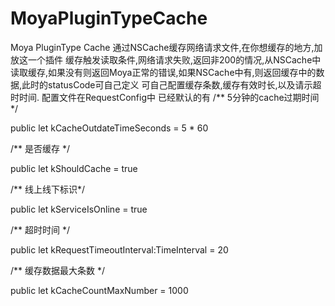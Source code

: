 # MoyaPluginTypeCache
Moya PluginType Cache
通过NSCache缓存网络请求文件,在你想缓存的地方,加放这一个插件
缓存触发读取条件,网络请求失败,返回非200的情况,从NSCache中读取缓存,如果没有则返回Moya正常的错误,如果NSCache中有,则返回缓存中的数据,此时的statusCode可自己定义
可自己配置缓存条数,缓存有效时长,以及请示超时时间.
配置文件在RequestConfig中
已经默认的有
/** 5分钟的cache过期时间 */

public let kCacheOutdateTimeSeconds = 5 * 60

/** 是否缓存 */

public let kShouldCache             = true

/** 线上线下标识*/

public let kServiceIsOnline         = true

/** 超时时间 */

public let kRequestTimeoutInterval:TimeInterval  = 20

/** 缓存数据最大条数 */

public let kCacheCountMaxNumber     = 1000
